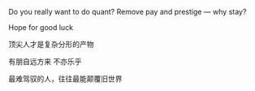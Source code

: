 Do you really want to do quant? Remove pay and prestige — why stay?

Hope for good luck

顶尖人才是复杂分形的产物

有朋自远方来 不亦乐乎

最难驾驭的人，往往最能颠覆旧世界
